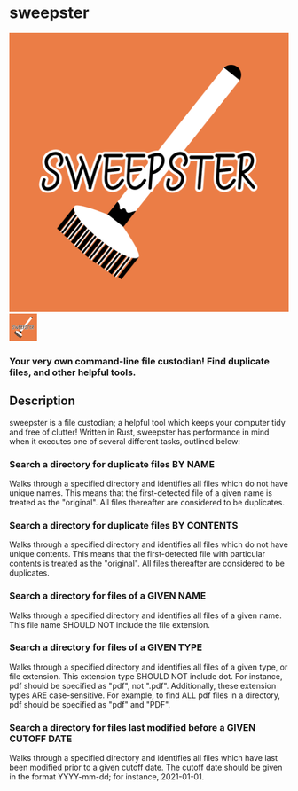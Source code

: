 # sweepster
![sweepster logo](sweepster.png?raw=true "sweepster")
<img src="sweepster.png" alt="sweepster" width="50" height="50" title="sweepster logo">
### Your very own command-line file custodian! Find duplicate files, and other helpful tools.

## Description
sweepster is a file custodian; a helpful tool which keeps your computer tidy and free of clutter! Written in Rust,
sweepster has performance in mind when it executes one of several different tasks, outlined below:

### Search a directory for duplicate files BY NAME
Walks through a specified directory and identifies all files which do not have unique names. This means that the
first-detected file of a given name is treated as the "original". All files thereafter are considered to
be duplicates.

### Search a directory for duplicate files BY CONTENTS
Walks through a specified directory and identifies all files which do not have unique contents. This means that the
first-detected file with particular contents is treated as the "original". All files thereafter are considered to
be duplicates.


### Search a directory for files of a GIVEN NAME
Walks through a specified directory and identifies all files of a given name. This file name SHOULD NOT include the
file extension.

### Search a directory for files of a GIVEN TYPE
Walks through a specified directory and identifies all files of a given type, or file extension. This extension type
SHOULD NOT include dot. For instance, pdf should be specified as "pdf", not ".pdf". Additionally, these extension
types ARE case-sensitive. For example, to find ALL pdf files in a directory, pdf should be specified as "pdf"
and "PDF".

### Search a directory for files last modified before a GIVEN CUTOFF DATE
Walks through a specified directory and identifies all files which have last been modified prior to a given
cutoff date. The cutoff date should be given in the format YYYY-mm-dd; for instance, 2021-01-01.
